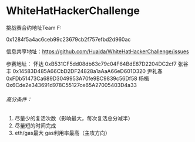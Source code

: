 # WhiteHatHackerChallenge

挑战赛合约地址Team F:  

0x1284f5a4ac6ceb99c23679cb2f757efbd2d960ac

信息共享地址：https://github.com/Huaida/WhiteHatHackerChallenge/issues

  参赛地址：
  怀达
  0xB531CF5dd08db63c79c04F64BdE87D2204DC2cf7
  张谷丰
  0x14583D485A66CbD2DF24828a1aAaA66eD601D320
  尹礼春
  0xFDb51473Ca689D3049953A70fe9BC9839c56Df58
  杨楫
  0x6Cde2e343691d978C55127ce65A27005403D4a33

###### 高分条件：
1. 尽量少的复活次数（影响最大，每次复活总分减半）
2. 尽量短的时间完成 
3. eth/gas最大 gas利用率最高（主攻方向）
